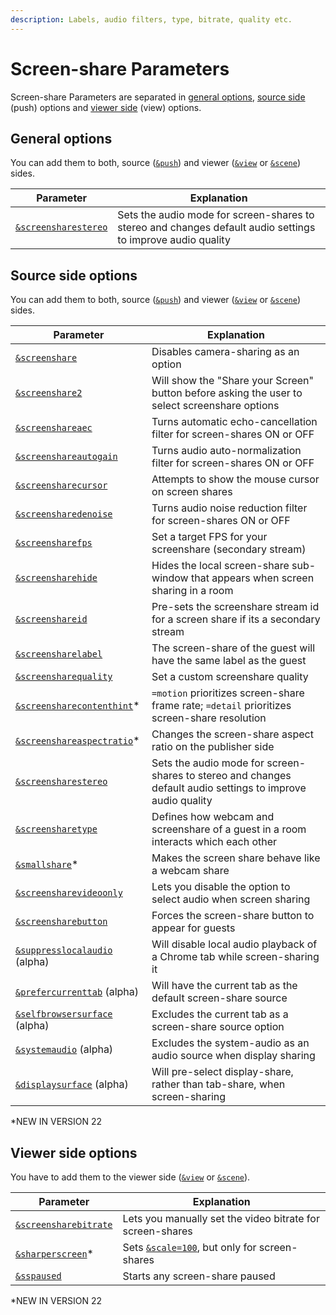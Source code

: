 ```yaml
---
description: Labels, audio filters, type, bitrate, quality etc.
---
```


# Screen-share Parameters

Screen-share Parameters are separated in [general options](./#general-options), [source side](./#source-side-options) (push) options and [viewer side](./#viewer-side-options) (view) options.

## General options

You can add them to both, source ([`&push`](../../source-settings/push.md)) and viewer ([`&view`](../view-parameters/view.md) or [`&scene`](../view-parameters/scene.md)) sides.

| Parameter                                                                     | Explanation                                                                                                 |
| ----------------------------------------------------------------------------- | ----------------------------------------------------------------------------------------------------------- |
| [`&screensharestereo`](../../newly-added-parameters/and-screensharestereo.md) | Sets the audio mode for screen-shares to stereo and changes default audio settings to improve audio quality |

## Source side options

You can add them to both, source ([`&push`](../../source-settings/push.md)) and viewer ([`&view`](../view-parameters/view.md) or [`&scene`](../view-parameters/scene.md)) sides.

| Parameter                                                                           | Explanation                                                                                                 |
| ----------------------------------------------------------------------------------- | ----------------------------------------------------------------------------------------------------------- |
| [`&screenshare`](../../source-settings/screenshare.md)                              | Disables camera-sharing as an option                                                                        |
| [`&screenshare2`](../../newly-added-parameters/and-screenshare2.md)                 | Will show the "Share your Screen" button before asking the user to select screenshare options               |
| [`&screenshareaec`](../../newly-added-parameters/and-screenshareaec.md)             | Turns automatic echo-cancellation filter for screen-shares ON or OFF                                        |
| [`&screenshareautogain`](../../newly-added-parameters/and-screenshareautogain.md)   | Turns audio auto-normalization filter for screen-shares ON or OFF                                           |
| [`&screensharecursor`](../../source-settings/cursor.md)                             | Attempts to show the mouse cursor on screen shares                                                          |
| [`&screensharedenoise`](../../newly-added-parameters/and-screensharedenoise.md)     | Turns audio noise reduction filter for screen-shares ON or OFF                                              |
| [`&screensharefps`](../../source-settings/screensharefps.md)                        | Set a target FPS for your screenshare (secondary stream)                                                    |
| [`&screensharehide`](../../newly-added-parameters/and-screensharehide.md)           | Hides the local screen-share sub-window that appears when screen sharing in a room                          |
| [`&screenshareid`](../../source-settings/screenshareid.md)                          | Pre-sets the screenshare stream id for a screen share if its a secondary stream                             |
| [`&screensharelabel`](../../newly-added-parameters/and-screensharelabel.md)         | The screen-share of the guest will have the same label as the guest                                         |
| [`&screensharequality`](../../source-settings/screensharequality.md)                | Set a custom screenshare quality                                                                            |
| [`&screensharecontenthint`](and-screensharecontenthint.md)\*                        | `=motion` prioritizes screen-share frame rate; `=detail` prioritizes screen-share resolution                |
| [`&screenshareaspectratio`](and-screenshareaspectratio.md)\*                        | Changes the screen-share aspect ratio on the publisher side                                                 |
| [`&screensharestereo`](../../newly-added-parameters/and-screensharestereo.md)       | Sets the audio mode for screen-shares to stereo and changes default audio settings to improve audio quality |
| [`&screensharetype`](../../newly-added-parameters/and-screensharetype.md)           | Defines how webcam and screenshare of a guest in a room interacts which each other                          |
| [`&smallshare`](and-smallshare.md)\*                                                | Makes the screen share behave like a webcam share                                                           |
| [`&screensharevideoonly`](../../newly-added-parameters/and-screensharevideoonly.md) | Lets you disable the option to select audio when screen sharing                                             |
| [`&screensharebutton`](../settings-parameters/and-screensharebutton.md)             | Forces the screen-share button to appear for guests                                                         |
| [`&suppresslocalaudio`](and-suppresslocalaudio.md) (alpha)                          | Will disable local audio playback of a Chrome tab while screen-sharing it                                   |
| [`&prefercurrenttab`](and-prefercurrenttab.md) (alpha)                              | Will have the current tab as the default screen-share source                                                |
| [`&selfbrowsersurface`](and-selfbrowsersurface.md) (alpha)                          | Excludes the current tab as a screen-share source option                                                    |
| [`&systemaudio`](and-systemaudio.md) (alpha)                                        | Excludes the system-audio as an audio source when display sharing                                           |
| [`&displaysurface`](and-displaysurface.md) (alpha)                                  | Will pre-select display-share, rather than tab-share, when screen-sharing                                   |

\*NEW IN VERSION 22

## **Viewer side options**

You have to add them to the viewer side ([`&view`](../view-parameters/view.md) or [`&scene`](../view-parameters/scene.md)).

| Parameter                                                                       | Explanation                                                                  |
| ------------------------------------------------------------------------------- | ---------------------------------------------------------------------------- |
| [`&screensharebitrate`](../../newly-added-parameters/and-screensharebitrate.md) | Lets you manually set the video bitrate for screen-shares                    |
| [`&sharperscreen`](and-sharperscreen.md)\*                                      | Sets [`&scale=100`](../view-parameters/scale.md), but only for screen-shares |
| [`&sspaused`](../../parameters-only-on-beta/and-sspaused.md)                    | Starts any screen-share paused                                               |

\*NEW IN VERSION 22
